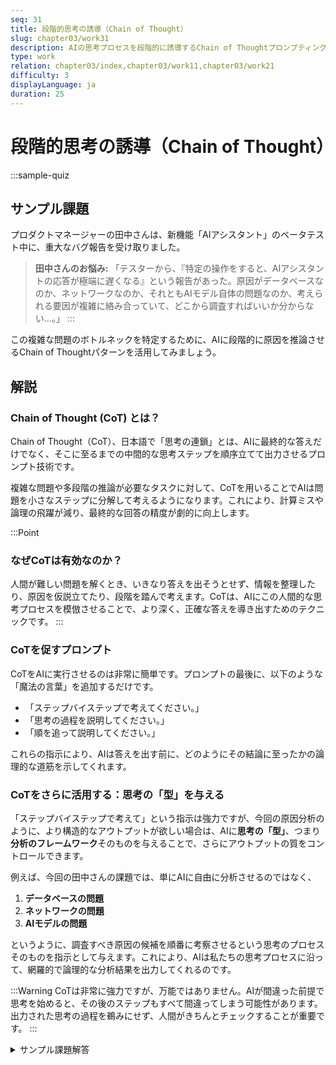 ```yaml
---
seq: 31
title: 段階的思考の誘導（Chain of Thought）
slug: chapter03/work31
description: AIの思考プロセスを段階的に誘導するChain of Thoughtプロンプティングを学ぶ
type: work
relation: chapter03/index,chapter03/work11,chapter03/work21
difficulty: 3
displayLanguage: ja
duration: 25
---
```


# 段階的思考の誘導（Chain of Thought）

:::sample-quiz
## サンプル課題
プロダクトマネージャーの田中さんは、新機能「AIアシスタント」のベータテスト中に、重大なバグ報告を受け取りました。

> **田中さんのお悩み:**
> 「テスターから、『特定の操作をすると、AIアシスタントの応答が極端に遅くなる』という報告があった。原因がデータベースなのか、ネットワークなのか、それともAIモデル自体の問題なのか、考えられる要因が複雑に絡み合っていて、どこから調査すればいいか分からない…。」
:::

この複雑な問題のボトルネックを特定するために、AIに段階的に原因を推論させるChain of Thoughtパターンを活用してみましょう。

## 解説

### Chain of Thought (CoT) とは？

Chain of Thought（CoT）、日本語で「思考の連鎖」とは、AIに最終的な答えだけでなく、そこに至るまでの中間的な思考ステップを順序立てて出力させるプロンプト技術です。

複雑な問題や多段階の推論が必要なタスクに対して、CoTを用いることでAIは問題を小さなステップに分解して考えるようになります。これにより、計算ミスや論理の飛躍が減り、最終的な回答の精度が劇的に向上します。

:::Point
### なぜCoTは有効なのか？
人間が難しい問題を解くとき、いきなり答えを出そうとせず、情報を整理したり、原因を仮説立てたり、段階を踏んで考えます。CoTは、AIにこの人間的な思考プロセスを模倣させることで、より深く、正確な答えを導き出すためのテクニックです。
:::

### CoTを促すプロンプト

CoTをAIに実行させるのは非常に簡単です。プロンプトの最後に、以下のような「魔法の言葉」を追加するだけです。

- 「ステップバイステップで考えてください。」
- 「思考の過程を説明してください。」
- 「順を追って説明してください。」

これらの指示により、AIは答えを出す前に、どのようにその結論に至ったかの論理的な道筋を示してくれます。

### CoTをさらに活用する：思考の「型」を与える

「ステップバイステップで考えて」という指示は強力ですが、今回の原因分析のように、より構造的なアウトプットが欲しい場合は、AIに**思考の「型」**、つまり**分析のフレームワーク**そのものを与えることで、さらにアウトプットの質をコントロールできます。

例えば、今回の田中さんの課題では、単にAIに自由に分析させるのではなく、
1.  **データベースの問題**
2.  **ネットワークの問題**
3.  **AIモデルの問題**

というように、調査すべき原因の候補を順番に考察させるという思考のプロセスそのものを指示として与えます。これにより、AIは私たちの思考プロセスに沿って、網羅的で論理的な分析結果を出力してくれるのです。

:::Warning
CoTは非常に強力ですが、万能ではありません。AIが間違った前提で思考を始めると、その後のステップもすべて間違ってしまう可能性があります。出力された思考の過程を鵜みにせず、人間がきちんとチェックすることが重要です。
:::

<details><summary>サンプル課題解答</summary>

```
あなたは、大規模Webアプリケーションのトラブルシューティングを専門とする、経験豊富なSRE（Site Reliability Engineer）です。
現在、私が担当する新機能「AIアシスタント」で、特定の操作をすると応答が極端に遅くなるという問題が発生しています。

考えられる原因を特定するため、以下の思考プロセスに従って、あなたの考察を報告してください。

# 思考プロセス
1.  まず、「データベース」に問題がある可能性を検討してください。どのような状況が考えられますか？
2.  次に、「ネットワーク」に問題がある可能性を検討してください。どのような状況が考えられますか？
3.  最後に、「AIモデル自体」に問題がある可能性を検討してください。どのような状況が考えられますか？

ステップバイステップで、論理的に考えてください。
```

**▼ AIによる出力例**
```
承知いたしました。SREとして、ご報告いただいたパフォーマンス低下の問題について、ステップバイステップで原因を考察します。

**ステップ1：データベースの問題の可能性**

まず、データベース起因のボトルネックを疑います。
特定の操作で応答が遅くなるということから、その操作が複雑なデータベースクエリを発行している可能性があります。例えば、大量のJOINや、インデックスが効いていないカラムでの検索が実行されている場合、応答時間は著しく悪化します。また、特定の操作によってデータベースの接続コネクションを使い果たし、後続の処理が待たされている可能性も考えられます。

**ステップ2：ネットワークの問題の可能性**

次に、ネットワーク遅延の可能性を検討します。
AIアシスタントが外部のAIモデルAPI（例えばOpenAI APIなど）を利用している場合、そのAPIサーバーとの通信経路で遅延が発生している可能性があります。あるいは、社内ネットワークからクラウド環境への通信帯域が、特定の操作によって発生する大量のデータ転送によって逼迫していることも考えられます。

**ステップ3：AIモデル自体の問題の可能性**

最後に、AIモデル自体が原因である可能性を考察します。
特定の操作が、AIモデルにとって非常に複雑で、推論に時間のかかるプロンプトを生成している可能性があります。例えば、非常に長い文脈を要約させたり、難解な専門知識に関する回答を生成させたりする場合、モデルの思考時間（推論時間）が長くなり、結果として応答が遅くなることがあります。これは、モデルの性能限界や、プロンプトの設計に起因する問題と考えられます。
```
</details>
